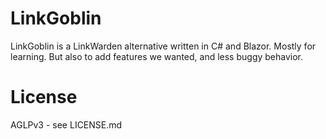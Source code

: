 # LinkGoblin

LinkGoblin is a LinkWarden alternative written in C# and Blazor. Mostly for learning.
But also to add features we wanted, and less buggy behavior.

# License

AGLPv3 - see LICENSE.md